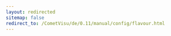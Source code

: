 ```yaml
---
layout: redirected
sitemap: false
redirect_to: /CometVisu/de/0.11/manual/config/flavour.html
---
```


